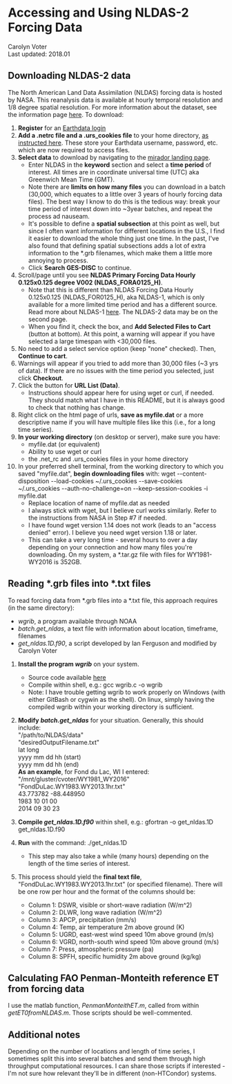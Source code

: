 # Accessing and Using NLDAS-2 Forcing Data
Carolyn Voter  
Last updated: 2018.01

## Downloading NLDAS-2 data
The North American Land Data Assimilation (NLDAS) forcing data is hosted by NASA. This reanalysis data is available at hourly temporal resolution and 1/8 degree spatial resolution. For more information about the dataset, see the information page [here](https://ldas.gsfc.nasa.gov/nldas/NLDAS2forcing.php). To download:

1. **Register** for an [Earthdata login](https://wiki.earthdata.nasa.gov/display/EL/How+To+Register+With+Earthdata+Login)
2. **Add a .netrc file and a .urs_cookies file** to your home directory, [as instructed here](https://disc.gsfc.nasa.gov/information/howto/5761bc6a5ad5a18811681bae). These store your Earthdata username, password, etc. which are now required to access files.
3. **Select data** to download by navigating to the [mirador landing page](http://mirador.gsfc.nasa.gov/). 
    - Enter NLDAS in the **keyword** section and select a **time period** of interest. All times are in coordinate universal time (UTC) aka Greenwich Mean Time (GMT).
    - Note there are **limits on how many files** you can download in a batch (30,000, which equates to a little over 3 years of hourly forcing data files). The best way I know to do this is the tedious way: break your time period of interest down into ~3year batches, and repeat the process ad nauseam.
    - It's possible to define a **spatial subsection** at this point as well, but since I often want information for different locations in the U.S., I find it easier to download the whole thing just one time. In the past, I've also found that defining spatial subsections adds a lot of extra information to the *.grb filenames, which make them a little more annoying to process.
    - Click **Search GES-DISC** to continue.
4. Scroll/page until you see **NLDAS Primary Forcing Data Hourly 0.125x0.125 degree V002 (NLDAS_FORA0125_H)**.
    - Note that this is different than NLDAS Forcing Data Hourly 0.125x0.125 (NLDAS_FOR0125_H), aka NLDAS-1, which is only available for a more limited time period and has a different source. Read more about NLDAS-1 [here](https://ldas.gsfc.nasa.gov/nldas/NLDAS1forcing.php). The NLDAS-2 data may be on the second page. 
    - When you find it, check the box, and **Add Selected Files to Cart** (button at bottom). At this point, a warning will appear if you have selected a large timespan with <30,000 files.
5. No need to add a select service option (keep "none" checked). Then, **Continue to cart**.
6. Warnings will appear if you tried to add more than 30,000 files (~3 yrs of data). If there are no issues with the time period you selected, just click **Checkout**.
7. Click the button for **URL List (Data)**. 
    - Instructions should appear here for using wget or curl, if needed. They should match what I have in this README, but it is always good to check that nothing has change.
8. Right click on the html page of urls, **save as myfile.dat** or a more descriptive name if you will have multiple files like this (i.e., for a long time series).
9. **In your working directory** (on desktop or server), make sure you have:
    - myfile.dat (or equivalent)
    - Ability to use wget or curl
    - the .net_rc and .urs_cookies files in your home directory
10. In your preferred shell terminal, from the working directory to which you saved "myfile.dat", **begin downloading files** with: wget --content-disposition --load-cookies ~/.urs_cookies --save-cookies ~/.urs_cookies --auth-no-challenge=on --keep-session-cookies -i myfile.dat
    - Replace location of name of myfile.dat as needed
    - I always stick with wget, but I believe curl works similarly. Refer to the instructions from NASA in Step #7 if needed.
    - I have found wget version 1.14 does not work (leads to an "access denied" error). I believe you need wget version 1.18 or later.
    - This can take a very long time - several hours to over a day depending on your connection and how many files you're downloading. On my system, a *.tar.gz file with files for WY1981-WY2016 is 352GB.

## Reading *.grb files into *.txt files
To read forcing data from *.grb files into a *.txt file, this approach requires (in the same directory):
  - _wgrib_, a program available through NOAA
  - _batch.get_nldas_, a text file with information about location, timeframe, filenames
  - _get\_nldas.1D.f90_, a script developed by Ian Ferguson and modified by Carolyn Voter

1. **Install the program _wgrib_** on your system.
    - Source code available [here](http://www.cpc.ncep.noaa.gov/products/wesley/wgrib.html)
    - Compile within shell, e.g.: gcc wgrib.c -o wgrib
	- Note: I have trouble getting wgrib to work properly on Windows (with either GitBash or cygwin as the shell). On linux, simply having the compiled wgrib within your working directory is sufficient.
2. **Modify _batch.get_nldas_** for your situation. Generally, this should include:  
  "/path/to/NLDAS/data"  
  "desiredOutputFilename.txt"  
  lat long  
  yyyy mm dd hh (start)  
  yyyy mm dd hh (end)  
  **As an example**, for Fond du Lac, WI I entered:  
  "/mnt/gluster/cvoter/WY1981_WY2016"  
  "FondDuLac.WY1983.WY2013.1hr.txt"  
  43.773782 -88.448950  
  1983 10 01 00  
  2014 09 30 23  

3. **Compile _get\_nldas.1D.f90_** within shell, e.g.: gfortran -o get_nldas.1D get_nldas.1D.f90
4. **Run** with the command: ./get_nldas.1D
    - This step may also take a while (many hours) depending on the length of the time series of interest.
5. This process should yield the **final text file**, "FondDuLac.WY1983.WY2013.1hr.txt" (or specified filename). There will be one row per hour and the format of the columns should be:
    - Column 1: DSWR, visible or short-wave radiation (W/m^2)
    - Column 2: DLWR, long wave radiation (W/m^2) 
    - Column 3: APCP, precipitation (mm/s)
    - Column 4: Temp, air temperature 2m above ground (K)
    - Column 5: UGRD, east-west wind speed 10m above ground (m/s)
    - Column 6: VGRD, north-south wind speed 10m above ground (m/s)
    - Column 7: Press, atmospheric pressure (pa)
    - Column 8: SPFH, specific humidity 2m above ground (kg/kg)

## Calculating FAO Penman-Monteith reference ET from forcing data
I use the matlab function, _PenmanMonteithET.m_, called from within  _getET0fromNLDAS.m_. Those scripts should be well-commented.
  
## Additional notes
Depending on the number of locations and length of time series, I sometimes split this into several batches and send them through high throughput computational resources. I can share those scripts if interested - I'm not sure how relevant they'll be in different (non-HTCondor) systems.
